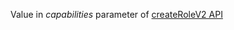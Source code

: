 Value in *capabilities* parameter of [createRoleV2 API](https://api.sumologic.com/docs/#operation/createRoleV2)